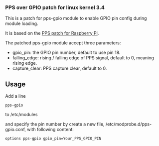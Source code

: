 ### PPS over GPIO patch for linux kernel 3.4

This is a patch for pps-gpio module to enable GPIO pin config during module
loading.

It is based on the [PPS patch for Raspberry Pi][RPI_PPS].

The patched pps-gpio module accept three parameters:

- gpio_pin: the GPIO pin number, default to use pin 18.
- falling_edge: rising / falling edge of PPS signal, default to 0, meaning
  rising edge.
- capture_clear: PPS capture clear, default to 0.

## Usage

Add a line
```
pps-gpio
```
to /etc/modules

and specify the pin number by create a new file, /etc/modprobe.d/pps-gpio.conf,
with following content:
```
options pps-gpio gpio_pin=Your_PPS_GPIO_PIN
```



[RPI_PPS]: https://github.com/lampeh/rpi-misc
